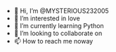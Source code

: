 - 👋 Hi, I’m @MYSTERIOUS232005
- 👀 I’m interested in love
- 🌱 I’m currently learning Python
- 💞️ I’m looking to collaborate on 
- 📫 How to reach me noway

<!---
MYSTERIOUS232005/MYSTERIOUS232005 is a ✨ special ✨ repository because its `README.md` (this file) appears on your GitHub profile.
You can click the Preview link to take a look at your changes.
--->
